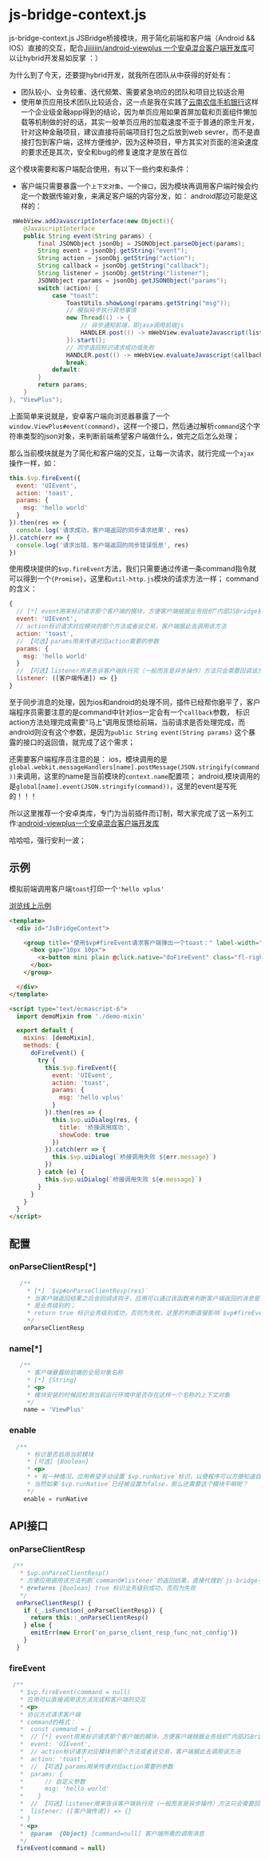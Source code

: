 # js-bridge-context.js

js-bridge-context.js JSBridge桥接模块，用于简化前端和客户端（Android && IOS）直接的交互，配合[Jiiiiiin/android-viewplus 一个安卓混合客户端开发库](https://github.com/Jiiiiiin/android-viewplus)可以让hybrid开发易如反掌 ：）

为什么到了今天，还要提hybrid开发，就我所在团队从中获得的好处有：

+ 团队较小、业务较重、迭代频繁、需要紧急响应的团队和项目比较适合用
+ 使用单页应用技术团队比较适合，这一点是我在实践了[云南农信手机银行](https://sj.qq.com/myapp/detail.htm?apkName=com.csii.mobilebank)这样一个企业级金融app得到的结论，因为单页应用如果首屏加载和页面组件懒加载等机制做的好的话，其实一般单页应用的加载速度不亚于普通的原生开发，针对这种金融项目，建议直接将前端项目打包之后放到web sevrer，而不是直接打包到客户端，这样方便维护，因为这种项目，甲方其实对页面的渲染速度的要求还是其次，安全和bug的修复速度才是放在首位

这个模块需要和客户端配合使用，有以下一些约束和条件：
+ 客户端只需要暴露一个`上下文对象`、一个`接口`，因为模块再调用客户端时候会约定一个数据传输对象，来满足客户端的内容分发，如：
android那边可能是这样的：
```java
 mWebView.addJavascriptInterface(new Object(){
    @JavascriptInterface
    public String event(String params) {
        final JSONObject jsonObj = JSONObject.parseObject(params);
        String event = jsonObj.getString("event");
        String action = jsonObj.getString("action");
        String callback = jsonObj.getString("callback");
        String listener = jsonObj.getString("listener");
        JSONObject rparams = jsonObj.getJSONObject("params");
        switch (action) {
            case "toast":
                ToastUtils.showLong(rparams.getString("msg"));
                // 模拟异步执行其他事情
                new Thread(() -> {
                    // 异步通知前端，即java调用前端js
                    HANDLER.post(() -> mWebView.evaluateJavascript(listener + "('" + params + "');", null));
                }).start();
                // 同步返回标识请求成功或失败
                HANDLER.post(() -> mWebView.evaluateJavascript(callback + "('seccuess');", null));
                break;
            default:
        }
        return params;
    }
}, "ViewPlus");
```
上面简单来说就是，安卓客户端向浏览器暴露了一个`window.ViewPlus#event(command)`，这样一个接口，然后通过解析`command`这个字符串类型的json对象，来判断前端希望客户端做什么，做完之后怎么处理；

那么当前模块就是为了简化和客户端的交互，让每一次请求，就行完成一个`ajax`操作一样，如：
```js
this.$vp.fireEvent({
  event: 'UIEvent',
  action: 'toast',
  params: {
    msg: 'hello world'
  }
}).then(res => {
  console.log('请求成功，客户端返回的同步请求结果', res)
}).catch(err => {
  console.log('请求出错，客户端返回的同步错误信息', res)
})
```

使用模块提供的`$vp.fireEvent`方法，我们只需要通过传递一条command指令就可以得到一个`{Promise}`，这里和`util-http.js`模块的请求方法一样；
command的含义：
```js
{
  // [*] event用来标识请求那个客户端的模块，方便客户端根据业务组织“内部JSBridge接口”
  event: 'UIEvent',
  // action标识请求对应模块的那个方法或者说交易，客户端据此去调用该方法
  action: 'toast',
  // 【可选】params用来传递对应action需要的参数
  params: {
    msg: 'hello world'
  }
  // 【可选】listener用来告诉客户端执行完（一般而言是异步操作）方法只会需要回调该方法通知前端
  listener: ([客户端传递]) => {}
}
```

至于同步消息的处理，因为ios和android的处理不同，插件已经帮你磨平了，客户端程序员需要注意的是command中针对ios一定会有一个`callback`参数，
标识action方法处理完成需要“马上”调用反馈给前端，当前请求是否处理完成，而android则没有这个参数，是因为`public String event(String params)`
这个暴露的接口的返回值，就完成了这个需求；

还需要客户端程序员注意的是：
ios，模块调用的是`global.webkit.messageHandlers[name].postMessage(JSON.stringify(command))`来调用，这里的name是当前模块的`context.name`配置项；
android,模块调用的是`global[name].event(JSON.stringify(command))`，这里的event是写死的！！！

所以这里推荐一个安卓类库，专门为当前插件而订制，帮大家完成了这一系列工作:[android-viewplus一个安卓混合客户端开发库](https://github.com/Jiiiiiin/android-viewplus#%E7%A4%BA%E4%BE%8B)

哈哈哈，强行安利一波；



## 示例

模拟前端调用客户端`toast`打印一个`'hello vplus'`

[浏览线上示例](http://vue_viewplus_demo.jiiiiiin.cn/Demo/JsBridgeContext)

```html
<template>
  <div id="JsBridgeContext">

    <group title="使用$vp#fireEvent请求客户端弹出一个toast：" label-width="15em" class="bottom-group">
      <box gap="10px 10px">
        <x-button mini plain @click.native="doFireEvent" class="fl-right">运行</x-button>
      </box>
    </group>

  </div>
</template>

<script type="text/ecmascript-6">
  import demoMixin from './demo-mixin'

  export default {
    mixins: [demoMixin],
    methods: {
      doFireEvent() {
        try {
          this.$vp.fireEvent({
            event: 'UIEvent',
            action: 'toast',
            params: {
              msg: 'hello vplus'
            }
          }).then(res => {
            this.$vp.uiDialog(res, {
              title: '桥接调用成功',
              showCode: true
            })
          }).catch(err => {
            this.$vp.uiDialog(`桥接调用失败 ${err.message}`)
          })
        } catch (e) {
          this.$vp.uiDialog(`桥接调用失败 ${e.message}`)
        }
      }
    }
  }
</script>
```



## 配置

### onParseClientResp[*]

```js
   /**
     * [*] `$vp#onParseClientResp(res)`
     * 当客户端返回结果之后会回调该钩子，应用可以通过该函数来判断客户端返回的消息是否正确，意思就和`util-http.js`模块一样，这里的是否正确，
     * 是业务级别的；
     * return true 标识业务级别成功，否则为失败，这里的判断直接影响`$vp#fireEvent`返回的Promise是调用失败还是成功处理流程，如果不定义该配置项，那么`$vp#fireEvent`将会直接返回成功
     */
    onParseClientResp
```

### name[*]

```js
   /**
     * 客户端暴露给前端的全局对象名称
     * [*] {String}
     * <p>
     * 模块安装的时候回检测当前运行环境中是否存在这样一个名称的上下文对象
     */
    name = 'ViewPlus'
```

### enable

```js
  /**
     * 标识是否启用当前模块
     * [可选] {Boolean}
     * <p>
     * + 有一种情况，应用希望手动设置`$vp.runNative`标识，以便程序可以方便知道自己的运行环境，但是又不想使用当前模块，这种情况，就可以单独把这里配置为false
     * 当然如果`$vp.runNative`已经被设置为false，那么还需要这个模块干嘛呢？
     */
    enable = runNative
```


## API接口

### onParseClientResp

```js
 /**
   * $vp.onParseClientResp()
   * 方便应用调用该方法判断`command#listener`的返回结果，直接代理到`js-bridge-context`配置项`onParseClientResp`
   * @returns {Boolean} true 标识业务级别成功，否则为失败
   */
  onParseClientResp() {
    if (_.isFunction(_onParseClientResp)) {
      return this::_onParseClientResp()
    } else {
      emitErr(new Error('on_parse_client_resp_func_not_config'))
    }
  }
```

###  fireEvent

```js
 /**
   * $vp.fireEvent(command = null)
   * 应用可以直接调用该方法完成和客户端的交互
   * <p>
   * 协议方式请求客户端
   * command的格式：
   *  const command = {
   *  // [*] event用来标识请求那个客户端的模块，方便客户端根据业务组织“内部JSBridge接口”
   *  event: 'UIEvent',
   *  // action标识请求对应模块的那个方法或者说交易，客户端据此去调用该方法
   *  action: 'toast',
   *  // 【可选】params用来传递对应action需要的参数
   *  params: {
   *      // 自定义参数
   *      msg: 'hello world'
   *    }
   *  // 【可选】listener用来告诉客户端执行完（一般而言是异步操作）方法只会需要回调该方法通知前端
   *  listener: ([客户端传递]) => {}
   * }
   * <p>
   *  @param  {Object} [command=null] 客户端所需的调用消息
   */
  fireEvent(command = null)
```
